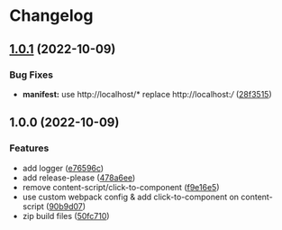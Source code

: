 # Changelog

## [1.0.1](https://github.com/zxf4399/click-to-react-component/compare/v1.0.0...v1.0.1) (2022-10-09)


### Bug Fixes

* **manifest:** use http://localhost/* replace http://localhost:*/* ([28f3515](https://github.com/zxf4399/click-to-react-component/commit/28f3515e7ee7378c011f233e343233d5fd5dc166))

## 1.0.0 (2022-10-09)


### Features

* add logger ([e76596c](https://github.com/zxf4399/click-to-react-component/commit/e76596c9d80f6c658a0762db336a813d6089875b))
* add release-please ([478a6ee](https://github.com/zxf4399/click-to-react-component/commit/478a6eecd7d56027ccd8cbabfe01349552f461a6))
* remove content-script/click-to-component ([f9e16e5](https://github.com/zxf4399/click-to-react-component/commit/f9e16e595301783e5db752761742af36d2b4fe25))
* use custom webpack config & add click-to-component on content-script ([90b9d07](https://github.com/zxf4399/click-to-react-component/commit/90b9d0758217ab53ab1b07f9f3536e73bf618b98))
* zip build files ([50fc710](https://github.com/zxf4399/click-to-react-component/commit/50fc71040abeabba259ef627147d8635233ccaff))
